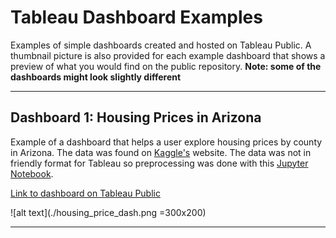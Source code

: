 # Tableau Dashboard Examples
Examples of simple dashboards created and hosted on Tableau Public. A thumbnail picture is also provided for each example dashboard that shows a preview of what you would find on the public repository. **Note: some of the dashboards might look slightly different**



---

## Dashboard 1: Housing Prices in Arizona
Example of a dashboard that helps a user explore housing prices by county in Arizona. The data was found on [Kaggle's](https://www.kaggle.com/moezabid/zillow-all-homes-data "Data Location") website. The data was not in friendly format for Tableau so preprocessing was done with this [Jupyter Notebook](./data_preprocessing.ipynb).

[Link to dashboard on Tableau Public](https://public.tableau.com/profile/chris.matthews#!/vizhome/ArizonaHomePrices/HomePriceDashboard?publish=yes "Tableau Public Website")


![alt text](./housing_price_dash.png =300x200)

---
